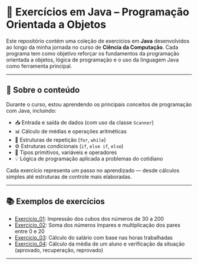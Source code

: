 # 🚀 Exercícios em Java – Programação Orientada a Objetos

Este repositório contém uma coleção de exercícios em **Java** desenvolvidos ao longo da minha jornada no curso de **Ciência da Computação**. Cada programa tem como objetivo reforçar os fundamentos da programação orientada a objetos, lógica de programação e o uso da linguagem Java como ferramenta principal.

---

## 🧠 Sobre o conteúdo

Durante o curso, estou aprendendo os principais conceitos de programação com Java, incluindo:

- 📥 Entrada e saída de dados (com uso da classe `Scanner`)
- 📊 Cálculo de médias e operações aritméticas
- 🔁 Estruturas de repetição (`for`, `while`)
- ⚙️ Estruturas condicionais (`if`, `else if`, `else`)
- 🔣 Tipos primitivos, variáveis e operadores
- 💡 Lógica de programação aplicada a problemas do cotidiano

Cada exercício representa um passo no aprendizado — desde cálculos simples até estruturas de controle mais elaboradas.

---

## 📚 Exemplos de exercícios

- [Exercicio_01](Exercícios/Exercício_01.java): Impressão dos cubos dos números de 30 a 200
- [Exercicio_02](Exercícios/Exercício_02.java): Soma dos números ímpares e multiplicação dos pares entre 0 e 20
- [Exercicio_03](Exercícios/Exercício_03.java): Cálculo do salário com base nas horas trabalhadas
- [Exercicio_04](Exercícios/Exercício_04.java): Cálculo da média de um aluno e verificação da situação (aprovado, recuperação, reprovado)

---
